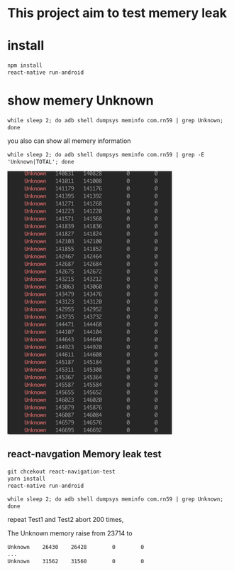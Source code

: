 # This project aim to test memery leak

# install

```
npm install
react-native run-android
```

# show memery Unknown

```
while sleep 2; do adb shell dumpsys meminfo com.rn59 | grep Unknown; done
```

you also can show all memery information

```
while sleep 2; do adb shell dumpsys meminfo com.rn59 | grep -E 'Unknown|TOTAL'; done
```

![mem_unknow_leak](./mem_unknow_leak.png)

## react-navgation Memory leak test

```
git chcekout react-navigation-test
yarn install
react-native run-android
```

```
while sleep 2; do adb shell dumpsys meminfo com.rn59 | grep Unknown; done
```

repeat Test1 and Test2 abort 200 times,

The Unknown memory raise from 23714 to

```
Unknown    26430    26428        0        0
...
Unknown    31562    31560        0        0
```
